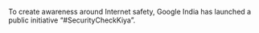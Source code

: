 
To create awareness around Internet safety, Google India has launched a public initiative “#SecurityCheckKiya”.

